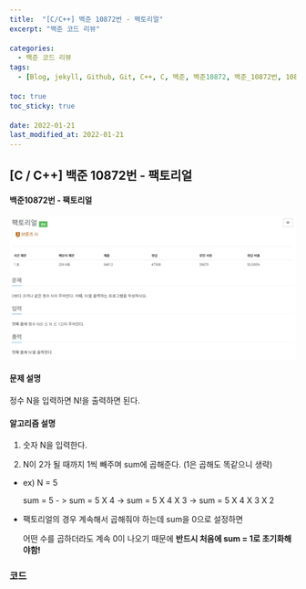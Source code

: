 ```yaml
---
title:  "[C/C++] 백준 10872번 - 팩토리얼"
excerpt: "백준 코드 리뷰"

categories:
  - 백준 코드 리뷰
tags:
  - [Blog, jekyll, Github, Git, C++, C, 백준, 백준10872, 백준_10872번, 10872번, c++_10872번, 팩토리얼]

toc: true
toc_sticky: true
 
date: 2022-01-21
last_modified_at: 2022-01-21
---
```


## [C / C++] 백준 10872번 - 팩토리얼

#### 백준10872번 - 팩토리얼



![10872](https://github.com/2hyunjinn/2hyunjinn.github.io/blob/master/images/2022-01-21-2884-posting/10872.PNG?raw=true)



#### 문제 설명

정수 N을 입력하면 N!을 출력하면 된다.

  

#### 알고리즘 설명

1. 숫자 N을 입력한다.

2. N이 2가 될 때까지 1씩 빼주며 sum에 곱해준다. (1은 곱해도 똑같으니 생략)

- ex) N = 5

   sum = 5 - > sum = 5 X 4 -> sum = 5 X 4 X 3 -> sum = 5 X 4 X 3 X 2

* 팩토리얼의 경우 계속해서 곱해줘야 하는데 sum을 0으로 설정하면 

  어떤 수를 곱하더라도 계속 0이 나오기 때문에 **반드시 처음에 sum = 1로 초기화해야함!**

  

### 코드

<script src="https://gist.github.com/2hyunjinn/23b5b60fc36a6cad15fbc918aa852038.js"></script>

